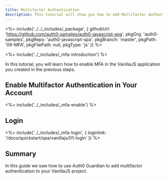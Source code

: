 ```yaml
---
title: Multifactor Authentication
description: This tutorial will show you how to add Multifactor Authentication to your VanillaJS app with auth0.
---
```


<%= include('../../_includes/_package', {
  githubUrl: 'https://github.com/auth0-samples/auth0-javascript-spa',
  pkgOrg: 'auth0-samples',
  pkgRepo: 'auth0-javascript-spa',
  pkgBranch: 'master',
  pkgPath: '09-MFA',
  pkgFilePath: null,
  pkgType: 'js'
}) %>

<%= include('../_includes/_mfa-introduction') %>

In this tutorial, you will learn how to enable MFA in the VanillaJS application you created in the previous steps.

## Enable Multifactor Authentication in Your Account

<%= include('../_includes/_mfa-enable') %>

## Login

<%= include('../_includes/_mfa-login', { loginlink: '/docs/quickstart/spa/vanillajs/01-login' }) %>

## Summary

In this guide we saw how to use Auth0 Guardian to add multifactor authentication to your VanillaJS project.
